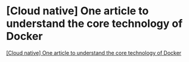 # [Cloud native] One article to understand the core technology of Docker
[[Cloud native] One article to understand the core technology of Docker](https://aiwithcloud.com/2022/09/19/cloud_native_one_article_to_understand_the_core_technology_of_docker/)